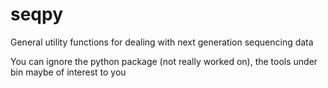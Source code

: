 # seqpy
General utility functions for dealing with next generation sequencing data

You can ignore the python package (not really worked on), the tools under bin maybe of interest to you